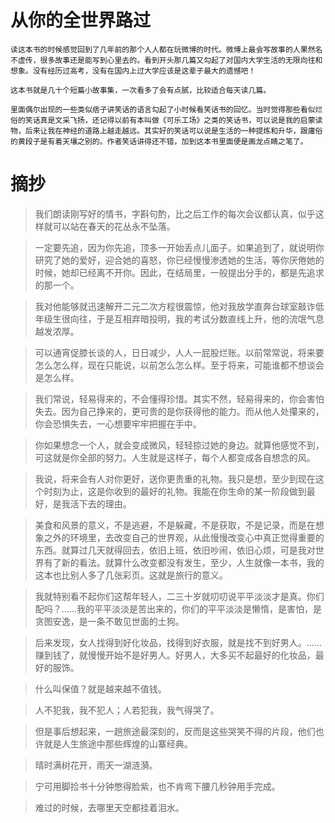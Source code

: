 # 从你的全世界路过

    读这本书的时候感觉回到了几年前的那个人人都在玩微博的时代。微博上最会写故事的人果然名不虚传，很多故事还是能写到心里去的。看到开头那几篇又勾起了对国内大学生活的无限向往和想象。没有经历过高考，没有在国内上过大学应该是这辈子最大的遗憾吧！

    这本书就是几十个短篇小故事集，一次看多了会有点腻，比较适合每天读几篇。

    里面偶尔出现的一些类似痞子讲笑话的语言勾起了小时候看笑话书的回忆。当时觉得那些看似烂俗的笑话真是文采飞扬，还记得以前有本叫做《可乐工场》之类的笑话书，可以说是我的启蒙读物，后来让我在神经的道路上越走越远。其实好的笑话可以说是生活的一种提炼和升华，跟庸俗的黄段子是有着天壤之别的。作者笑话讲得还不错，加到这本书里面便是画龙点睛之笔了。

# 摘抄 

> 我们朗读刚写好的情书，字斟句酌，比之后工作的每次会议都认真，似乎这样就可以站在春天的花丛永不坠落。

> 一定要先追，因为你先追，顶多一开始丢点儿面子。如果追到了，就说明你研究了她的爱好，迎合她的喜怒，你已经慢慢渗透她的生活，等你厌倦她的时候，她却已经离不开你。因此，在结局里，一般提出分手的，都是先追求的那一个。

> 我对他能够就迅速解开二元二次方程很震惊，他对我放学直奔台球室敲诈低年级生很向往，于是互相弃暗投明，我的考试分数直线上升，他的流氓气息越发浓厚。

> 可以通宵促膝长谈的人，日日减少，人人一屁股烂账。以前常常说，将来要怎么怎么样，现在只能说，以前怎么怎么样。至于将来，可能谁都不想谈会是怎么样。

> 我们常说，轻易得来的，不会懂得珍惜。其实不然，轻易得来的，你会害怕失去。因为自己挣来的，更可贵的是你获得他的能力。而从他人处攥来的，你会恐惧失去，一心想要牢牢把握在手中。

> 你如果想念一个人，就会变成微风，轻轻掠过她的身边。就算他感觉不到，可这就是你全部的努力。人生就是这样子，每个人都变成各自想念的风。

> 我说，将来会有人对你更好，送你更贵重的礼物。我只是想，至少到现在这个时刻为止，这是你收到的最好的礼物。我能在你生命的某一阶段做到最好，是我活下去的理由。

> 美食和风景的意义，不是逃避，不是躲藏，不是获取，不是记录，而是在想象之外的环境里，去改变自己的世界观，从此慢慢改变心中真正觉得重要的东西。就算过几天就得回去，依旧上班，依旧吵闹，依旧心烦，可是我对世界有了新的看法。就算什么改变都没有发生，至少，人生就像一本书，我的这本也比别人多了几张彩页。这就是旅行的意义。

> 我就特别看不起你们这帮年轻人，二三十岁就叨叨说平平淡淡才是真。你们配吗？……我的平平淡淡是苦出来的，你们的平平淡淡是懒惰，是害怕，是贪图安逸，是一条不敢见世面的土狗。

> 后来发现，女人找得到好化妆品，找得到好衣服，就是找不到好男人。……赚到钱了，就慢慢开始不是好男人。好男人，大多买不起最好的化妆品，最好的服饰。

> 什么叫保值？就是越来越不值钱。

> 人不犯我，我不犯人；人若犯我，我气得哭了。

> 但是事后想起来，一趟旅途最深刻的，反而是这些哭笑不得的片段，他们也许就是人生旅途中那些辉煌的山寨经典。

> 晴时满树花开，雨天一湖涟漪。

> 宁可用脚捡书十分钟憋得脸紫，也不肯弯下腰几秒钟用手完成。

> 难过的时候，去哪里天空都挂着泪水。